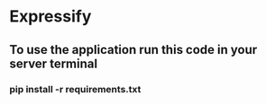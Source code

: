 # Expressify
## To use the application run this code in your server terminal 
### pip install -r requirements.txt
